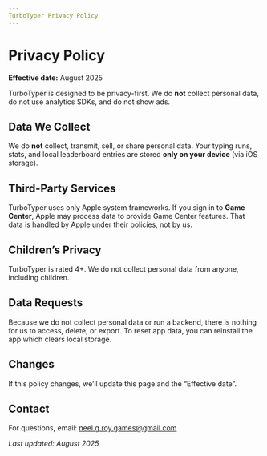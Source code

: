 ```yaml
---
TurboTyper Privacy Policy
---
```


# Privacy Policy

**Effective date:** August 2025

TurboTyper is designed to be privacy-first. We do **not** collect personal data, do not use analytics SDKs, and do not show ads.

## Data We Collect
We do **not** collect, transmit, sell, or share personal data. Your typing runs, stats, and local leaderboard entries are stored **only on your device** (via iOS storage).

## Third-Party Services
TurboTyper uses only Apple system frameworks. If you sign in to **Game Center**, Apple may process data to provide Game Center features. That data is handled by Apple under their policies, not by us.

## Children’s Privacy
TurboTyper is rated 4+. We do not collect personal data from anyone, including children.

## Data Requests
Because we do not collect personal data or run a backend, there is nothing for us to access, delete, or export. To reset app data, you can reinstall the app which clears local storage.

## Changes
If this policy changes, we’ll update this page and the “Effective date”.

## Contact
For questions, email: <neel.g.roy.games@gmail.com>

_Last updated: August 2025_
